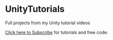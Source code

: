 # UnityTutorials
Full projects from my Unity tutorial videos

[Click here to Subscribe](https://www.youtube.com/channel/UCYVyyyttdLFyZemFsEyPLCw?sub_confirmation=1) for tutorials and free code:
